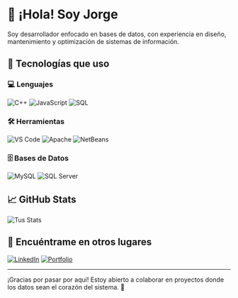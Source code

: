 # 👋 ¡Hola! Soy Jorge

Soy desarrollador enfocado en bases de datos, con experiencia en diseño, mantenimiento y optimización de sistemas de información.

## 🚀 Tecnologías que uso

### 💻 Lenguajes
![C++](https://img.shields.io/badge/C++-00599C?style=for-the-badge&logo=cplusplus&logoColor=white)
![JavaScript](https://img.shields.io/badge/JavaScript-F7DF1E?style=for-the-badge&logo=javascript&logoColor=black)
![SQL](https://img.shields.io/badge/SQL-4479A1?style=for-the-badge&logo=database&logoColor=white)

### 🛠️ Herramientas
![VS Code](https://img.shields.io/badge/VS_Code-007ACC?style=for-the-badge&logo=visual-studio-code&logoColor=white)
![Apache](https://img.shields.io/badge/Apache-D22128?style=for-the-badge&logo=apache&logoColor=white)
![NetBeans](https://img.shields.io/badge/NetBeans-1B6AC6?style=for-the-badge&logo=apachenetbeanside&logoColor=white)

### 🗄️ Bases de Datos
![MySQL](https://img.shields.io/badge/MySQL-4479A1?style=for-the-badge&logo=mysql&logoColor=white)
![SQL Server](https://img.shields.io/badge/SQL_Server-CC2927?style=for-the-badge&logo=microsoftsqlserver&logoColor=white)

## 📈 GitHub Stats
![Tus Stats](https://github-readme-stats.vercel.app/api?username=tu-usuario&show_icons=true&theme=radical)

## 🔗 Encuéntrame en otros lugares
[![LinkedIn](https://img.shields.io/badge/LinkedIn-blue?style=for-the-badge&logo=linkedin)](https://www.linkedin.com/in/tu-perfil)
[![Portfolio](https://img.shields.io/badge/Portfolio-222?style=for-the-badge&logo=web)](https://tu-portafolio.com)

---

¡Gracias por pasar por aquí! Estoy abierto a colaborar en proyectos donde los datos sean el corazón del sistema. 🚀
